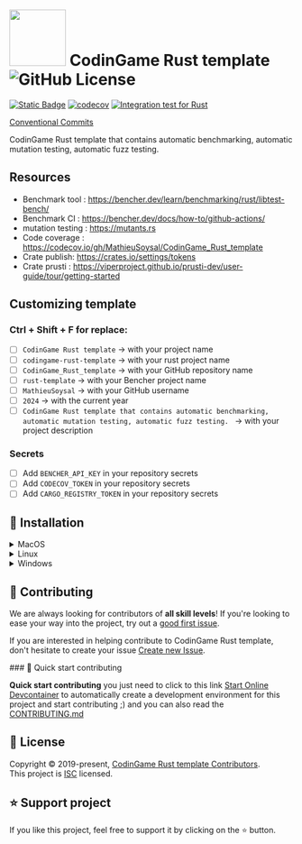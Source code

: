 # <img src="https://www.rust-lang.org/logos/rust-logo-blk.svg" width="100"> CodinGame Rust template ![GitHub License](https://img.shields.io/github/license/MathieuSoysal/CodinGame_Rust_template)
[![Static Badge](https://img.shields.io/badge/online-green?logo=gamejolt&logoColor=white&label=Benchmark%20tracks&labelColor=black&link=https%3A%2F%2Fbencher.dev%2Fconsole%2Fprojects%2Frust-template)](https://bencher.dev/console/projects/rust-template)
[![codecov](https://codecov.io/gh/MathieuSoysal/CodinGame_Rust_template/graph/badge.svg?token=MrM1EEfgvD)](https://codecov.io/gh/MathieuSoysal/CodinGame_Rust_template)
[![Integration test for Rust](https://github.com/MathieuSoysal/CodinGame_Rust_template/actions/workflows/integration-test.yml/badge.svg)](https://github.com/MathieuSoysal/CodinGame_Rust_template/actions/workflows/integration-test.yml)

[Conventional Commits](https://www.conventionalcommits.org/en/v1.0.0/)


CodinGame Rust template that contains automatic benchmarking, automatic mutation testing, automatic fuzz testing. 

## Resources

- Benchmark tool : https://bencher.dev/learn/benchmarking/rust/libtest-bench/
- Benchmark CI : https://bencher.dev/docs/how-to/github-actions/
- mutation testing : https://mutants.rs
- Code coverage : https://codecov.io/gh/MathieuSoysal/CodinGame_Rust_template
- Crate publish: https://crates.io/settings/tokens
- Crate prusti : https://viperproject.github.io/prusti-dev/user-guide/tour/getting-started

## Customizing template

### Ctrl + Shift + F for replace:
- [ ] `CodinGame Rust template` -> with your project name
- [ ] `codingame-rust-template` -> with your rust project name
- [ ] `CodinGame_Rust_template` -> with your GitHub repository name
- [ ] `rust-template` -> with your Bencher project name
- [ ] `MathieuSoysal` -> with your GitHub username
- [ ] `2024` -> with the current year
- [ ] `CodinGame Rust template that contains automatic benchmarking, automatic mutation testing, automatic fuzz testing. ` -> with your project description

### Secrets
- [ ] Add `BENCHER_API_KEY` in your repository secrets
- [ ] Add `CODECOV_TOKEN` in your repository secrets
- [ ] Add `CARGO_REGISTRY_TOKEN` in your repository secrets

## 🚀 Installation


<details>
<summary>MacOS</summary>
Install the latest version for your system:

```bash
curl -sS https://raw.githubusercontent.com/MathieuSoysal/Exercisme-Rust-Template/main/install/install.sh | sh
```
</details>

<details>
<summary>Linux</summary>

Install the latest version for your system:
```bash
curl -sS https://raw.githubusercontent.com/MathieuSoysal/Exercisme-Rust-Template/main/install/install.sh | sh
```
</details>

<details>
<summary>Windows</summary>

Install the latest version for your system: [Install](https://github.com/MathieuSoysal/Exercisme-Rust-Template/releases/latest/download/starship-x86_64-pc-windows-msvc.msi)

</details>

## 🤝 Contributing

We are always looking for contributors of **all skill levels**! If you're looking to ease your way into the project, try out a [good first issue](https://github.com/MathieuSoysal/CodinGame_Rust_template/labels/🌱%20good%20first%20issue).

If you are interested in helping contribute to CodinGame Rust template, don't hesitate to create your issue [Create new Issue](https://github.com/MathieuSoysal/CodinGame_Rust_template/issues/new/choose).

### 🚀 Quick start contributing

**Quick start contributing** you just need to click to this link [Start Online Devcontainer](https://codespaces.new/MathieuSoysal/CodinGame_Rust_template?quickstart=1) to automatically create a development environment for this project and start contributing ;) and you can also read the [CONTRIBUTING.md](./.github/CONTRIBUTING.md)

## 📝 License

Copyright © 2019-present, [CodinGame Rust template Contributors](https://github.com/MathieuSoysal/CodinGame_Rust_template/graphs/contributors).<br>
This project is [ISC](https://github.com/MathieuSoysal/CodinGame_Rust_template/blob/main/LICENSE) licensed.

## ⭐️ Support project

If you like this project, feel free to support it by clicking on the ⭐️ button. 